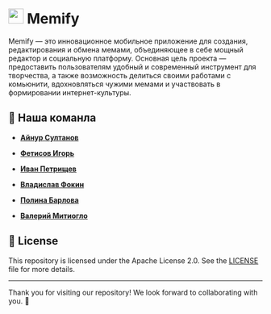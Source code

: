 # <img src="https://github.com/user-attachments/assets/2465b87f-12fb-45dd-b8df-ffd426827c36" width="30" height="30" /> Memify
Memify — это инновационное мобильное приложение для создания, редактирования и обмена мемами, объединяющее в себе мощный редактор и социальную платформу. Основная цель проекта — предоставить пользователям удобный и современный инструмент для творчества, а также возможность делиться своими работами с комьюнити, вдохновляться чужими мемами и участвовать в формировании интернет-культуры.

## 🚀 Наша команла

- **[Айнур Султанов](https://github.com/yorickyeng)**

- **[Фетисов Игорь](https://github.com/Fetisyony)**
  
- **[Иван Петрищев](https://github.com/IvanCRA)**

- **[Владислав Фокин](https://github.com/mareliberum)**

- **[Полина Барлова](https://github.com/pulkabarlova)**

- **[Валерий Митиогло](https://github.com/val3rkq)**


## 📜 License

This repository is licensed under the Apache License 2.0. See the [LICENSE](https://www.apache.org/licenses/LICENSE-2.0) file for more details.

---

Thank you for visiting our repository! We look forward to collaborating with you. 🚀
